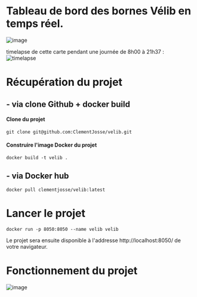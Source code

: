 # Tableau de bord des bornes Vélib en temps réel.
![image](https://github.com/ClementJosse/velib/assets/86595295/b00405ac-379c-405b-90d1-3688a214b3ac)

timelapse de cette carte pendant une journée de 8h00 à 21h37 : 
![timelapse](https://github.com/ClementJosse/velib/blob/main/timelapse.gif)

# Récupération du projet
## - via clone Github + docker build
#### Clone du projet
```
git clone git@github.com:ClementJosse/velib.git
```
#### Construire l'image Docker du projet
```
docker build -t velib .
```

## - via Docker hub
```
docker pull clementjosse/velib:latest
```

# Lancer le projet
```
docker run -p 8050:8050 --name velib velib 
```
Le projet sera ensuite disponible à l'addresse 
http://localhost:8050/ de votre navigateur.

# Fonctionnement du projet 
![image](https://github.com/ClementJosse/velib/assets/86595295/e916a889-25e4-4d1b-b43b-04c5c54bc382)
